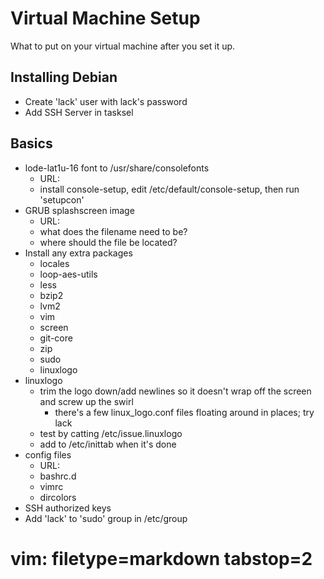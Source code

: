 # Virtual Machine Setup #

What to put on your virtual machine after you set it up.

## Installing Debian ##
- Create 'lack' user with lack's password
- Add SSH Server in tasksel

## Basics ##
- lode-lat1u-16 font to /usr/share/consolefonts
  - URL: 
  - install console-setup, edit /etc/default/console-setup, then run 'setupcon'
- GRUB splashscreen image
  - URL:
  - what does the filename need to be?
  - where should the file be located?
- Install any extra packages
  - locales
  - loop-aes-utils
  - less
  - bzip2
  - lvm2
  - vim
  - screen
  - git-core
  - zip
  - sudo
  - linuxlogo
- linuxlogo
  - trim the logo down/add newlines so it doesn't wrap off the screen and
    screw up the swirl
    - there's a few linux_logo.conf files floating around in places; try lack
  - test by catting /etc/issue.linuxlogo
  - add to /etc/inittab when it's done
- config files
  - URL: 
  - bashrc.d
  - vimrc
  - dircolors
- SSH authorized keys
- Add 'lack' to 'sudo' group in /etc/group

# vim: filetype=markdown tabstop=2
